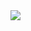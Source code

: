 <a href="https://onlybot.net">
  <img src="https://user-images.githubusercontent.com/10379680/197345382-c91a8b97-23bd-4077-bbad-701bb36b80d1.png"/>
</a>

